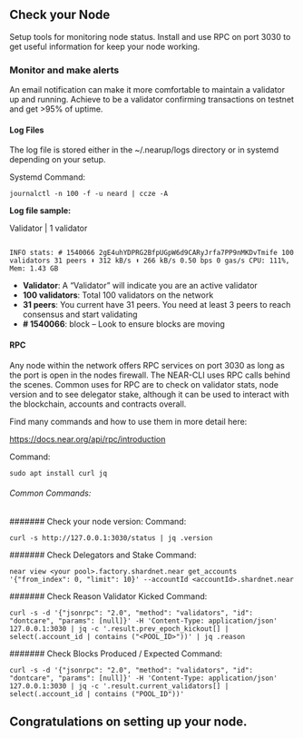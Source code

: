 ## Check your Node
Setup tools for monitoring node status. Install and use RPC on port 3030 to get useful information for keep your node working.

### Monitor and make alerts 

An email notification can make it more comfortable to maintain a validator up and running. Achieve to be a validator confirming transactions on testnet and get >95% of uptime.

#### Log Files
The log file is stored either in the ~/.nearup/logs directory or in systemd depending on your setup.


Systemd Command:
```
journalctl -n 100 -f -u neard | ccze -A
```

**Log file sample:**

Validator | 1 validator

```

INFO stats: # 1540066 2gE4uhYDPRG2BfpUGpW6d9CARyJrfa7PP9nMKDvTmife 100 validators 31 peers ⬇ 312 kB/s ⬆ 266 kB/s 0.50 bps 0 gas/s CPU: 111%, Mem: 1.43 GB

```

* **Validator**: A “Validator” will indicate you are an active validator
* **100 validators**: Total 100 validators on the network
* **31 peers**: You current have 31 peers. You need at least 3 peers to reach consensus and start validating
* **# 1540066**: block – Look to ensure blocks are moving

#### RPC
Any node within the network offers RPC services on port 3030 as long as the port is open in the nodes firewall. The NEAR-CLI uses RPC calls behind the scenes. Common uses for RPC are to check on validator stats, node version and to see delegator stake, although it can be used to interact with the blockchain, accounts and contracts overall.

Find many commands and how to use them in more detail here:

https://docs.near.org/api/rpc/introduction



Command:
```
sudo apt install curl jq
```
###### Common Commands:
####### Check your node version:
Command:
```
curl -s http://127.0.0.1:3030/status | jq .version
```
####### Check Delegators and Stake
Command:
```
near view <your pool>.factory.shardnet.near get_accounts '{"from_index": 0, "limit": 10}' --accountId <accountId>.shardnet.near
```
####### Check Reason Validator Kicked
Command:
```
curl -s -d '{"jsonrpc": "2.0", "method": "validators", "id": "dontcare", "params": [null]}' -H 'Content-Type: application/json' 127.0.0.1:3030 | jq -c '.result.prev_epoch_kickout[] | select(.account_id | contains ("<POOL_ID>"))' | jq .reason
```
####### Check Blocks Produced / Expected
Command:
```
curl -s -d '{"jsonrpc": "2.0", "method": "validators", "id": "dontcare", "params": [null]}' -H 'Content-Type: application/json' 127.0.0.1:3030 | jq -c '.result.current_validators[] | select(.account_id | contains ("POOL_ID"))'
```

## Congratulations on setting up your node.


